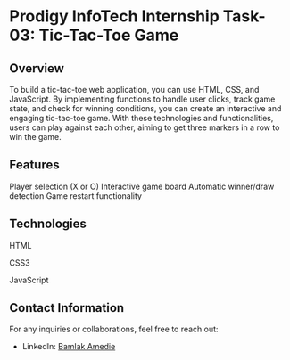 # Prodigy InfoTech Internship Task-03: Tic-Tac-Toe Game

## Overview

To build a tic-tac-toe web application, you can use HTML, CSS, and JavaScript. By implementing functions to handle user clicks, track game state, and check for winning conditions, you can create an interactive and engaging tic-tac-toe game. With these technologies and functionalities, users can play against each other, aiming to get three markers in a row to win the game.

## Features

Player selection (X or O)
Interactive game board
Automatic winner/draw detection
Game restart functionality

## Technologies

HTML

CSS3

JavaScript

## Contact Information

For any inquiries or collaborations, feel free to reach out:

- LinkedIn: [Bamlak Amedie](https://www.linkedin.com/in/bamlak-amedie/)
